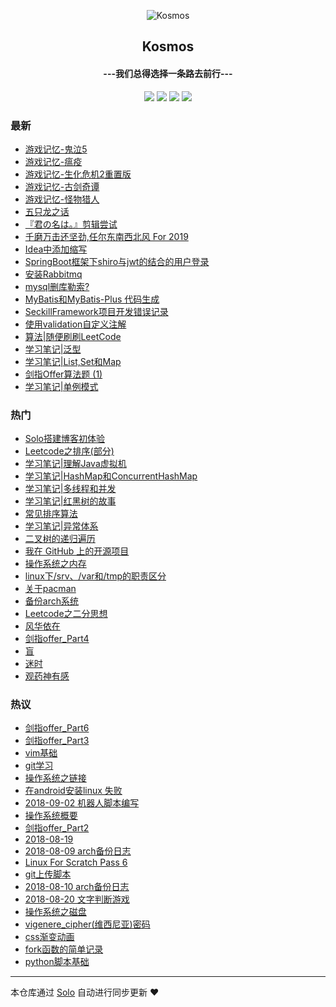 <p align="center"><img alt="Kosmos" src="https://s2.ax1x.com/2020/01/12/loApPe.png"></p><h2 align="center">
Kosmos
</h2>

<h4 align="center">---我们总得选择一条路去前行---</h4>
<p align="center"><a title="Kosmos" target="_blank" href="https://github.com/ellenbboe/solo-blog"><img src="https://img.shields.io/github/last-commit/ellenbboe/solo-blog.svg?style=flat-square&color=FF9900"></a>
<a title="GitHub repo size in bytes" target="_blank" href="https://github.com/ellenbboe/solo-blog"><img src="https://img.shields.io/github/repo-size/ellenbboe/solo-blog.svg?style=flat-square"></a>
<a title="Solo Version" target="_blank" href="https://github.com/88250/solo/releases"><img src="https://img.shields.io/badge/solo-4.1.0-f1e05a.svg?style=flat-square&color=blueviolet"></a>
<a title="Hits" target="_blank" href="https://github.com/88250/hits"><img src="https://hits.b3log.org/ellenbboe/solo-blog.svg"></a></p>

### 最新

* [游戏记忆-鬼泣5](https://zdone.top/articles/2020/05/17/1589701554726.html)
* [游戏记忆-瘟疫](https://zdone.top/articles/2020/05/17/1589701375714.html)
* [游戏记忆-生化危机2重置版](https://zdone.top/articles/2020/05/17/1589701293565.html)
* [游戏记忆-古剑奇谭](https://zdone.top/articles/2020/05/17/1589700910835.html)
* [游戏记忆-怪物猎人](https://zdone.top/articles/2020/05/17/1589700629891.html)
* [五只龙之话](https://zdone.top/articles/2020/05/17/1589700330530.html)
* [『君の名は。』剪辑尝试](https://zdone.top/articles/2020/03/18/1584499865232.html)
* [千磨万击还坚劲,任尔东南西北风 For 2019](https://zdone.top/articles/2020/01/12/1578804303182.html)
* [Idea中添加缩写](https://zdone.top/articles/2020/01/10/1578664639048.html)
* [SpringBoot框架下shiro与jwt的结合的用户登录](https://zdone.top/articles/2020/01/10/1578589632211.html)
* [安装Rabbitmq](https://zdone.top/articles/2020/01/08/1578464371766.html)
* [mysql删库勒索?](https://zdone.top/articles/2019/12/21/1576940518877.html)
* [MyBatis和MyBatis-Plus 代码生成](https://zdone.top/articles/2019/12/15/1576386330771.html)
* [SeckillFramework项目开发错误记录](https://zdone.top/articles/2019/12/09/1575889655832.html)
* [使用validation自定义注解](https://zdone.top/articles/2019/12/09/1575889323934.html)
* [算法|随便刷刷LeetCode](https://zdone.top/articles/2019/08/18/1566125443482.html)
* [学习笔记|泛型](https://zdone.top/articles/2019/08/10/1565417420305.html)
* [学习笔记|List,Set和Map](https://zdone.top/articles/2019/08/09/1565336255411.html)
* [剑指Offer算法题 (1)](https://zdone.top/articles/2019/08/08/1565226284855.html)
* [学习笔记|单例模式](https://zdone.top/articles/2019/08/07/1565149531588.html)

### 热门

* [Solo搭建博客初体验](https://zdone.top/articles/2019/06/20/1561016227435.html)
* [Leetcode之排序(部分)](https://zdone.top/articles/2019/04/15/1561009690183.html)
* [学习笔记|理解Java虚拟机](https://zdone.top/articles/2019/07/08/1562573236143.html)
* [学习笔记|HashMap和ConcurrentHashMap](https://zdone.top/articles/2019/07/23/1563870255078.html)
* [学习笔记|多线程和并发](https://zdone.top/articles/2019/07/11/1562843459673.html)
* [学习笔记|红黑树的故事](https://zdone.top/articles/2019/07/23/1563880948319.html)
* [常见排序算法](https://zdone.top/articles/2019/07/24/1563976568637.html)
* [学习笔记|异常体系](https://zdone.top/articles/2019/07/24/1563974945220.html)
* [二叉树的递归遍历](https://zdone.top/articles/2019/08/05/1564992015331.html)
* [我在 GitHub 上的开源项目](https://zdone.top/my-github-repos)
* [操作系统之内存](https://zdone.top/articles/2019/04/13/1561009682385.html)
* [linux下/srv、/var和/tmp的职责区分](https://zdone.top/articles/2018/08/12/1561009681482.html)
* [关于pacman](https://zdone.top/articles/2018/07/10/1561009670077.html)
* [备份arch系统](https://zdone.top/articles/2018/08/11/1561009681690.html)
* [Leetcode之二分思想](https://zdone.top/articles/2019/04/18/1561009688641.html)
* [风华依在](https://zdone.top/articles/2018/12/28/1561009679609.html)
* [剑指offer_Part4](https://zdone.top/articles/2019/04/09/1561009686522.html)
* [盲](https://zdone.top/articles/2018/09/23/1561009688084.html)
* [迷时](https://zdone.top/articles/2018/07/17/1561009685768.html)
* [观药神有感](https://zdone.top/articles/2018/07/25/1561009687903.html)

### 热议

* [剑指offer_Part6](https://zdone.top/articles/2019/04/12/1561009669327.html)
* [剑指offer_Part3](https://zdone.top/articles/2019/04/07/1561009669774.html)
* [vim基础](https://zdone.top/articles/2018/07/11/1561009670406.html)
* [git学习](https://zdone.top/articles/2018/08/26/1561009670812.html)
* [操作系统之链接](https://zdone.top/articles/2019/04/10/1561009671498.html)
* [在android安装linux 失败](https://zdone.top/articles/2018/09/15/1561009671768.html)
* [2018-09-02 机器人脚本编写](https://zdone.top/articles/2018/09/03/1561009672066.html)
* [操作系统概要](https://zdone.top/articles/2019/04/07/1561009672302.html)
* [剑指offer_Part2](https://zdone.top/articles/2019/04/06/1561009672541.html)
* [2018-08-19](https://zdone.top/articles/2018/08/19/1561009672790.html)
* [2018-08-09 arch备份日志](https://zdone.top/articles/2018/08/10/1561009673024.html)
* [Linux For Scratch Pass 6](https://zdone.top/articles/2018/08/09/1561009673245.html)
* [git上传脚本](https://zdone.top/articles/2018/07/11/1561009673468.html)
* [2018-08-10 arch备份日志](https://zdone.top/articles/2018/08/11/1561009673673.html)
* [2018-08-20 文字判断游戏](https://zdone.top/articles/2018/08/21/1561009673873.html)
* [操作系统之磁盘](https://zdone.top/articles/2019/04/13/1561009674101.html)
* [vigenere_cipher(维西尼亚)密码](https://zdone.top/articles/2018/09/07/1561009674305.html)
* [css渐变动画](https://zdone.top/articles/2018/07/10/1561009674502.html)
* [fork函数的简单记录](https://zdone.top/articles/2018/10/21/1561009674771.html)
* [python脚本基础](https://zdone.top/articles/2018/07/11/1561009675020.html)

---

本仓库通过 [Solo](https://github.com/88250/solo) 自动进行同步更新 ❤️ 
